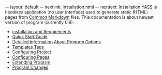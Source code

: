 -- layout: default
-- nextlink: installation.html
-- nexttext: Installation
YASS is *headless* application (no user interface) used to generate static
(HTML) pages from [Common Markdown](https://commonmark.org/) files. This
documentation is about newest version of program (currently 0.8).

- [Installation and Requirements](installation.html)
- [Quick Start Guide](quickstart.html)
- [Detailed Information About Program Options](details.html)
- [Templates Tags](tags.html)
- [Configuring Project](configuration.html)
- [Configuring Pages](pages.html)
- [Extending Program](extending.html)
- [Program Changes](changes.html)
